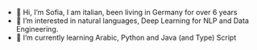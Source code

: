 - 👋 Hi, I’m Sofia, I am italian, been living in Germany for over 6 years
- 👀 I’m interested in natural languages, Deep Learning for NLP and Data Engineering.
- 🌱 I’m currently learning Arabic, Python and Java (and Type) Script

<!---
sofiadipace/sofiadipace is a ✨ special ✨ repository because its `README.md` (this file) appears on your GitHub profile.
You can click the Preview link to take a look at your changes.
--->
